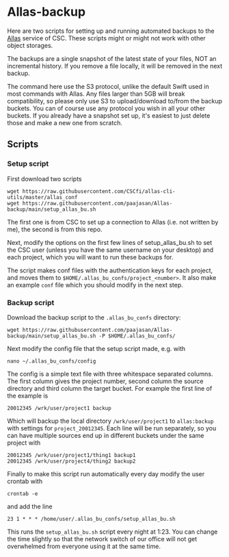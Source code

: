 # Allas-backup

Here are two scripts for setting up and running automated backups to the [Allas](https://docs.csc.fi/data/Allas/) service of CSC. These scripts might or might not work with other object storages.

The backups are a single snapshot of the latest state of your files, NOT an incremental history. If you remove a file locally, it will be removed in the next backup.

The command here use the S3 protocol, unlike the default Swift used in most commands with Allas. Any files larger than 5GB will break compatibility, so please only use S3 to upload/download to/from the backup buckets. You can of course use any protocol you wish in all your other buckets. If you already have a snapshot set up, it's easiest to just delete those and make a new one from scratch.

## Scripts

### Setup script

First download two scripts

    wget https://raw.githubusercontent.com/CSCfi/allas-cli-utils/master/allas_conf
    wget https://raw.githubusercontent.com/paajasan/Allas-backup/main/setup_allas_bu.sh

The first one is from CSC to set up a connection to Allas (i.e. not written by me), the second is from this repo.

Next, modify the options on the first few lines of setup_allas_bu.sh to set the CSC user (unless you have the same username on your desktop) and each project, which you will want to run these backups for.

The script makes conf files with the authentication keys for each project, and moves them to `$HOME/.allas_bu_confs/project_<number>`. It also make an example `conf` file which you should modify in the next step.

### Backup script

Download the backup script to the `.allas_bu_confs` directory:

    wget https://raw.githubusercontent.com/paajasan/Allas-backup/main/setup_allas_bu.sh -P $HOME/.allas_bu_confs/

Next modify the config file that the setup script made, e.g. with

    nano ~/.allas_bu_confs/config

The config is a simple text file with three whitespace separated columns. The first column gives the project number, second column the source directory and third column the target bucket. For example the first line of the example is 

    20012345 /wrk/user/project1 backup

Which will backup the local directory `/wrk/user/project1` to `allas:backup` with settings for `project_20012345`. Each line will be run separately, so you can have multiple sources end up in different buckets under the same project with

    20012345 /wrk/user/project1/thing1 backup1
    20012345 /wrk/user/project4/thing2 backup2


Finally to make this script run automatically every day modify the user crontab with

    crontab -e

and add the line

    23 1 * * * /home/user/.allas_bu_confs/setup_allas_bu.sh

This runs the `setup_allas_bu.sh` script every night at 1:23. You can change the time slightly so that the network switch of our office will not get overwhelmed from everyone using it at the same time.